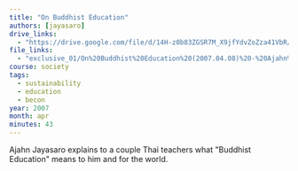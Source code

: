 ```yaml
---
title: "On Buddhist Education"
authors: [jayasaro]
drive_links:
  - "https://drive.google.com/file/d/14H-z0b83ZGSR7M_X9jfYdvZoZza41VbR/view?usp=drivesdk"
file_links:
  - "exclusive_01/On%20Buddhist%20Education%20(2007.04.08)%20-%20Ajahn%20Jayasaro.mp3"
course: society
tags:
  - sustainability
  - education
  - becon
year: 2007
month: apr
minutes: 43
---
```


Ajahn Jayasaro explains to a couple Thai teachers what "Buddhist Education" means to him and for the world.
